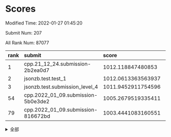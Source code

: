 # Scores

Modified Time: 2022-01-27 01:45:20

Submit Num: 207

All Rank Num: 87077

| rank |               submit               |       score        |       sigma        | pk_num |
| :--- | :--------------------------------- | :----------------- | :----------------- | :----- |
| 1    | cpp.21_12_24.submission-2b2ea0d7   | 1012.118847480853  | 0.8469792749202526 | 1683   |
| 2    | jsonzb.test.test_1                 | 1012.0613363563937 | 0.7701072527787272 | 1676   |
| 3    | jsonzb.test.submission_level_4     | 1011.9452911754596 | 0.7885251565261142 | 1684   |
| 54   | cpp.2022_01_09.submission-5b0e3de2 | 1005.2679519335411 | 0.7371621235752169 | 1685   |
| 79   | cpp.2022_01_09.submission-816672bd | 1003.4441083160551 | 0.7184095079640569 | 1685   |


<details>
<summary>全部</summary>

| rank |                 submit                 |       score        |       sigma        | pk_num |
| :--- | :------------------------------------- | :----------------- | :----------------- | :----- |
| 1    | cpp.21_12_24.submission-2b2ea0d7       | 1012.118847480853  | 0.8469792749202526 | 1683   |
| 2    | jsonzb.test.test_1                     | 1012.0613363563937 | 0.7701072527787272 | 1676   |
| 3    | jsonzb.test.submission_level_4         | 1011.9452911754596 | 0.7885251565261142 | 1684   |
| 4    | gobigger.level_3.submission_level_3_32 | 1011.6753142485775 | 0.7789560901065125 | 1684   |
| 5    | gobigger.level_3.submission_level_3_43 | 1011.4208608556658 | 0.7897520279506935 | 1683   |
| 6    | gobigger.level_3.submission_level_3_40 | 1011.2906292017428 | 0.7946394334459363 | 1688   |
| 7    | gobigger.level_3.submission_level_3_16 | 1011.1407285754085 | 0.7938104299155488 | 1674   |
| 8    | gobigger.level_3.submission_level_3_38 | 1011.07739311809   | 0.7603491872994245 | 1680   |
| 9    | gobigger.level_3.submission_level_3_44 | 1010.9678300278133 | 0.7665280325030233 | 1684   |
| 10   | gobigger.level_3.submission_level_3_10 | 1010.821144460323  | 0.7555969005168007 | 1679   |
| 11   | gobigger.level_3.submission_level_3_42 | 1010.769348403061  | 0.7572088392106372 | 1682   |
| 12   | gobigger.level_3.submission_level_3_12 | 1010.7289873251508 | 0.7875064770269593 | 1685   |
| 13   | gobigger.level_3.submission_level_3_7  | 1010.6781497988044 | 0.7715862138691725 | 1681   |
| 14   | gobigger.level_3.submission_level_3_9  | 1010.6727780852518 | 0.7824182448224558 | 1684   |
| 15   | gobigger.level_3.submission_level_3_48 | 1010.5278398750424 | 0.7707840313478616 | 1679   |
| 16   | gobigger.level_3.submission_level_3_6  | 1010.4861841955088 | 0.7683380335783054 | 1681   |
| 17   | gobigger.level_3.submission_level_3_49 | 1010.4759689511916 | 0.7919412493043602 | 1685   |
| 18   | gobigger.level_3.submission_level_3_2  | 1010.4420440646632 | 0.7580388151672423 | 1682   |
| 19   | gobigger.level_3.submission_level_3_41 | 1010.4364743466712 | 0.7536277632888678 | 1687   |
| 20   | gobigger.level_3.submission_level_3_15 | 1010.4203462127053 | 0.7420594360216012 | 1686   |
| 21   | gobigger.level_3.submission_level_3_31 | 1010.3495890010588 | 0.7775642159936759 | 1684   |
| 22   | gobigger.level_3.submission_level_3_18 | 1010.3306208052518 | 0.7651352426407415 | 1687   |
| 23   | gobigger.level_3.submission_level_3_26 | 1010.3287314743169 | 0.7589454160049404 | 1682   |
| 24   | gobigger.level_3.submission_level_3_46 | 1010.2534315534165 | 0.7653915609210996 | 1679   |
| 25   | gobigger.level_3.submission_level_3_5  | 1010.2513432243301 | 0.7470167612360751 | 1681   |
| 26   | gobigger.level_3.submission_level_3_39 | 1010.0857891039411 | 0.7648634639632652 | 1682   |
| 27   | gobigger.level_3.submission_level_3_29 | 1010.051453965958  | 0.772391362419019  | 1679   |
| 28   | gobigger.level_3.submission_level_3_14 | 1010.0473962569345 | 0.7507725846170746 | 1683   |
| 29   | gobigger.level_3.submission_level_3_3  | 1010.0448365493555 | 0.7508439005971513 | 1676   |
| 30   | gobigger.level_3.submission_level_3_24 | 1010.03359138078   | 0.7669689607363327 | 1684   |
| 31   | gobigger.level_3.submission_level_3_20 | 1010.0240695312016 | 0.780501148772892  | 1685   |
| 32   | gobigger.level_3.submission_level_3_35 | 1009.9796028433776 | 0.7523428346908945 | 1682   |
| 33   | gobigger.level_3.submission_level_3_0  | 1009.9412569337053 | 0.7614629635546982 | 1676   |
| 34   | gobigger.level_3.submission_level_3_23 | 1009.900593980464  | 0.7638810190903982 | 1682   |
| 35   | gobigger.level_3.submission_level_3_47 | 1009.8541410442128 | 0.7568915779191    | 1687   |
| 36   | gobigger.level_3.submission_level_3_11 | 1009.8534848434299 | 0.7603398455446153 | 1679   |
| 37   | gobigger.level_3.submission_level_3_27 | 1009.7285092688837 | 0.7577595344442558 | 1680   |
| 38   | gobigger.level_3.submission_level_3_22 | 1009.6555239957921 | 0.7621256174352038 | 1685   |
| 39   | gobigger.level_3.submission_level_3_30 | 1009.6416861515727 | 0.7634496354591426 | 1682   |
| 40   | gobigger.level_3.submission_level_3_25 | 1009.5893754266311 | 0.75492680342798   | 1685   |
| 41   | gobigger.level_3.submission_level_3_34 | 1009.531073000873  | 0.7350553307445445 | 1680   |
| 42   | gobigger.level_3.submission_level_3_33 | 1009.3986209092128 | 0.759522790204439  | 1683   |
| 43   | gobigger.level_3.submission_level_3_13 | 1009.3818223415109 | 0.7771002703311907 | 1681   |
| 44   | gobigger.level_3.submission_level_3_19 | 1009.346535017502  | 0.7412071934657155 | 1686   |
| 45   | gobigger.level_3.submission_level_3_21 | 1009.329580544959  | 0.7360488805155266 | 1680   |
| 46   | gobigger.level_3.submission_level_3_28 | 1009.2772318442044 | 0.7577191977656756 | 1683   |
| 47   | gobigger.level_3.submission_level_3_1  | 1009.1088486552383 | 0.7540380403138575 | 1683   |
| 48   | gobigger.level_3.submission_level_3_8  | 1008.9807524113635 | 0.7328553791265033 | 1678   |
| 49   | gobigger.level_3.submission_level_3_4  | 1008.8555407136005 | 0.7433152045324231 | 1681   |
| 50   | gobigger.level_3.submission_level_3_37 | 1008.7876559206627 | 0.7364665952972143 | 1678   |
| 51   | gobigger.level_3.submission_level_3_45 | 1008.5711794855557 | 0.7330631321475243 | 1680   |
| 52   | gobigger.level_3.submission_level_3_36 | 1008.5619349592663 | 0.7524782751718011 | 1681   |
| 53   | gobigger.level_3.submission_level_3_17 | 1008.2743335233206 | 0.7381984417014678 | 1679   |
| 54   | cpp.2022_01_09.submission-5b0e3de2     | 1005.2679519335411 | 0.7371621235752169 | 1685   |
| 55   | gobigger.level_1.submission_level_1_36 | 1005.1408318038687 | 0.7250900427942889 | 1675   |
| 56   | gobigger.level_1.submission_level_1_17 | 1004.9450678558769 | 0.7069265223301796 | 1679   |
| 57   | gobigger.level_1.submission_level_1_40 | 1004.4960039047937 | 0.7282575760093559 | 1692   |
| 58   | gobigger.level_1.submission_level_1_6  | 1004.4479628222721 | 0.7233774991972866 | 1686   |
| 59   | gobigger.level_1.submission_level_1_35 | 1004.4327000693993 | 0.7270324937994797 | 1676   |
| 60   | gobigger.level_1.submission_level_1_22 | 1004.3470738963106 | 0.7272045089637076 | 1680   |
| 61   | gobigger.level_1.submission_level_1_9  | 1004.3312693404797 | 0.7203518489809768 | 1681   |
| 62   | gobigger.level_1.submission_level_1_16 | 1004.3105161451379 | 0.7234904997168461 | 1686   |
| 63   | gobigger.level_1.submission_level_1_23 | 1004.2814098598641 | 0.7067174369606946 | 1679   |
| 64   | gobigger.level_1.submission_level_1_1  | 1004.2573983572759 | 0.7228489598600624 | 1685   |
| 65   | gobigger.level_1.submission_level_1_27 | 1004.2261017209204 | 0.7228986370233862 | 1685   |
| 66   | gobigger.level_1.submission_level_1_38 | 1004.1605524238411 | 0.7166144526047603 | 1680   |
| 67   | gobigger.level_1.submission_level_1_39 | 1003.9312174317931 | 0.721799100700599  | 1686   |
| 68   | gobigger.level_1.submission_level_1_7  | 1003.8618957610773 | 0.727811413240381  | 1685   |
| 69   | gobigger.level_1.submission_level_1_13 | 1003.8196636067395 | 0.7176923553899764 | 1680   |
| 70   | gobigger.level_1.submission_level_1_33 | 1003.7210250688419 | 0.7130547102318625 | 1685   |
| 71   | gobigger.level_1.submission_level_1_26 | 1003.6990791004619 | 0.71570305535357   | 1683   |
| 72   | gobigger.level_1.submission_level_1_37 | 1003.671899966278  | 0.7143498043770369 | 1681   |
| 73   | gobigger.level_1.submission_level_1_49 | 1003.6259678403889 | 0.7196079079654423 | 1682   |
| 74   | gobigger.level_1.submission_level_1_25 | 1003.6227048975919 | 0.7243091266393052 | 1680   |
| 75   | gobigger.level_1.submission_level_1_24 | 1003.5892419725709 | 0.7118301505589941 | 1681   |
| 76   | gobigger.level_1.submission_level_1_44 | 1003.5807011578992 | 0.7109747283024629 | 1686   |
| 77   | gobigger.level_1.submission_level_1_47 | 1003.5546882876846 | 0.7216092596448165 | 1686   |
| 78   | gobigger.level_1.submission_level_1_21 | 1003.5088395881122 | 0.7185271216685557 | 1688   |
| 79   | cpp.2022_01_09.submission-816672bd     | 1003.4441083160551 | 0.7184095079640569 | 1685   |
| 80   | gobigger.level_1.submission_level_1_12 | 1003.3483379729904 | 0.7182697815504286 | 1684   |
| 81   | gobigger.level_1.submission_level_1_42 | 1003.3302340449484 | 0.7111368265996967 | 1680   |
| 82   | gobigger.level_1.submission_level_1_30 | 1003.314028147263  | 0.7204485971214185 | 1681   |
| 83   | gobigger.level_1.submission_level_1_41 | 1003.1163395179301 | 0.715137411404696  | 1680   |
| 84   | gobigger.level_1.submission_level_1_4  | 1003.0827226323784 | 0.7133472627735172 | 1682   |
| 85   | gobigger.level_1.submission_level_1_45 | 1003.0660708304748 | 0.7231015116955727 | 1683   |
| 86   | gobigger.level_1.submission_level_1_32 | 1003.0655315708998 | 0.7139437819074363 | 1684   |
| 87   | gobigger.level_1.submission_level_1_28 | 1003.0575326015972 | 0.7093250670591671 | 1685   |
| 88   | gobigger.level_1.submission_level_1_14 | 1002.9712429499893 | 0.7088701297937875 | 1685   |
| 89   | gobigger.level_1.submission_level_1_29 | 1002.9579772180853 | 0.7183206711679049 | 1681   |
| 90   | gobigger.level_1.submission_level_1_20 | 1002.9260627642096 | 0.7168913083854446 | 1681   |
| 91   | gobigger.level_1.submission_level_1_8  | 1002.691680512574  | 0.7203542243502724 | 1683   |
| 92   | gobigger.level_1.submission_level_1_5  | 1002.6783408093057 | 0.7156552203694586 | 1684   |
| 93   | gobigger.level_1.submission_level_1_46 | 1002.5685393762752 | 0.711670251285009  | 1685   |
| 94   | gobigger.level_1.submission_level_1_18 | 1002.4642382392402 | 0.7240980257128659 | 1681   |
| 95   | gobigger.level_1.submission_level_1_11 | 1002.4002497378136 | 0.7114454872257474 | 1683   |
| 96   | gobigger.level_1.submission_level_1_3  | 1002.3185340297388 | 0.7158535678714368 | 1689   |
| 97   | gobigger.level_1.submission_level_1_2  | 1002.3098094641249 | 0.7213971572831172 | 1689   |
| 98   | gobigger.level_1.submission_level_1_34 | 1002.2040597696819 | 0.7123087496410682 | 1684   |
| 99   | gobigger.level_1.submission_level_1_31 | 1002.1053134389342 | 0.7141855548586149 | 1680   |
| 100  | gobigger.level_1.submission_level_1_43 | 1002.0603623914177 | 0.705546186951025  | 1681   |
| 101  | gobigger.level_1.submission_level_1_48 | 1002.0574859906717 | 0.7009689109803856 | 1681   |
| 102  | gobigger.level_1.submission_level_1_19 | 1002.0098970992592 | 0.7167127561562603 | 1687   |
| 103  | gobigger.level_1.submission_level_1_15 | 1001.9681667258515 | 0.7182382414119984 | 1680   |
| 104  | gobigger.level_1.submission_level_1_0  | 1001.966063598072  | 0.7224277251683362 | 1682   |
| 105  | gobigger.level_1.submission_level_1_10 | 1001.556098442281  | 0.7260256335254249 | 1679   |
| 106  | gobigger.random.submission_random_23   | 997.4736923901056  | 0.695579264694888  | 1688   |
| 107  | gobigger.random.submission_random_32   | 997.0835964650139  | 0.7066203413455964 | 1677   |
| 108  | gobigger.random.submission_random_30   | 996.9977274436897  | 0.7068917442164077 | 1682   |
| 109  | gobigger.random.submission_random_19   | 996.7172899477654  | 0.703764032858015  | 1684   |
| 110  | gobigger.random.submission_random_37   | 996.7095872355912  | 0.7044928404248073 | 1683   |
| 111  | gobigger.random.submission_random_14   | 996.636985620245   | 0.7133628648333342 | 1686   |
| 112  | gobigger.random.submission_random_5    | 996.6197382150424  | 0.7126488397979328 | 1680   |
| 113  | gobigger.random.submission_random_39   | 996.616155485825   | 0.7103857649414433 | 1682   |
| 114  | gobigger.random.submission_random_3    | 996.5688029941805  | 0.709335516933027  | 1682   |
| 115  | gobigger.random.submission_random_29   | 996.5530168137532  | 0.7027790504374541 | 1682   |
| 116  | gobigger.random.submission_random_36   | 996.5379955379689  | 0.710873681856945  | 1680   |
| 117  | gobigger.random.submission_random_1    | 996.5239056913922  | 0.7120412847958617 | 1681   |
| 118  | gobigger.random.submission_random_33   | 996.4969619701527  | 0.7158716628835727 | 1684   |
| 119  | gobigger.random.submission_random_6    | 996.4402036225081  | 0.720365377000049  | 1685   |
| 120  | gobigger.random.submission_random_2    | 996.3983032109628  | 0.7091579419536264 | 1689   |
| 121  | gobigger.random.submission_random_21   | 996.3361114091883  | 0.7048123786550334 | 1683   |
| 122  | gobigger.random.submission_random_4    | 996.3100609086426  | 0.7028515976420571 | 1684   |
| 123  | gobigger.random.submission_random_38   | 996.2967927997285  | 0.7118098169604593 | 1684   |
| 124  | gobigger.random.submission_random_46   | 996.2672013269249  | 0.7067607748478036 | 1684   |
| 125  | gobigger.random.submission_random_10   | 996.2360730769221  | 0.6991271411929709 | 1681   |
| 126  | gobigger.random.submission_random_11   | 996.2185393157255  | 0.7076102575323167 | 1682   |
| 127  | gobigger.random.submission_random_28   | 996.1283473815331  | 0.7129147975588113 | 1676   |
| 128  | gobigger.random.submission_random_25   | 996.0850409700308  | 0.7050483318792639 | 1679   |
| 129  | gobigger.random.submission_random_9    | 995.9879888720196  | 0.7100583436561397 | 1684   |
| 130  | gobigger.random.submission_random_35   | 995.9474630386679  | 0.6995272196883381 | 1685   |
| 131  | gobigger.random.submission_random_12   | 995.9221724106633  | 0.7171201271571983 | 1687   |
| 132  | gobigger.random.submission_random_40   | 995.9118368080474  | 0.7123801061393885 | 1683   |
| 133  | gobigger.random.submission_random_43   | 995.8528963708035  | 0.7108370079392652 | 1683   |
| 134  | gobigger.random.submission_random_34   | 995.8052531845889  | 0.6998927864769743 | 1683   |
| 135  | gobigger.random.submission_random_18   | 995.7731752737093  | 0.7140323706019384 | 1686   |
| 136  | gobigger.random.submission_random_20   | 995.691676676026   | 0.7078432149593821 | 1689   |
| 137  | gobigger.random.submission_random_0    | 995.6720652343759  | 0.7086197414275871 | 1685   |
| 138  | gobigger.random.submission_random_7    | 995.5107795383896  | 0.7224498870001792 | 1686   |
| 139  | gobigger.random.submission_random_49   | 995.434969483357   | 0.7072445919826221 | 1680   |
| 140  | gobigger.random.submission_random_48   | 995.4168991491775  | 0.7051510664060321 | 1683   |
| 141  | gobigger.random.submission_random_24   | 995.3887273168085  | 0.7065235593772213 | 1684   |
| 142  | gobigger.random.submission_random_42   | 995.3590742720664  | 0.6961471910383442 | 1684   |
| 143  | gobigger.random.submission_random_22   | 995.3484053551988  | 0.7085086849227622 | 1689   |
| 144  | gobigger.random.submission_random_47   | 995.2881118731328  | 0.746133788720157  | 1684   |
| 145  | gobigger.random.submission_random_45   | 995.272970606945   | 0.7126119053429821 | 1685   |
| 146  | gobigger.random.submission_random_8    | 995.2624081039971  | 0.7112583090320314 | 1684   |
| 147  | gobigger.random.submission_random_41   | 995.2538098166336  | 0.7118066931456574 | 1682   |
| 148  | gobigger.random.submission_random_44   | 995.1133265491156  | 0.7055177544084321 | 1684   |
| 149  | gobigger.level_2.submission_level_2_25 | 994.924329948044   | 0.7336614054374752 | 1682   |
| 150  | gobigger.random.submission_random_16   | 994.836510181241   | 0.7145763045647456 | 1686   |
| 151  | gobigger.random.submission_random_15   | 994.7292439247337  | 0.7180597842342031 | 1685   |
| 152  | gobigger.random.submission_random_26   | 994.7202439218271  | 0.7098479539223734 | 1681   |
| 153  | gobigger.random.submission_random_27   | 994.6215623056203  | 0.7216357797013496 | 1683   |
| 154  | gobigger.level_2.submission_level_2_39 | 994.598128544838   | 0.7302621313196018 | 1681   |
| 155  | gobigger.random.submission_random_13   | 994.2689397570533  | 0.7138364101121445 | 1683   |
| 156  | gobigger.random.submission_random_17   | 994.267371450276   | 0.7075063171246988 | 1686   |
| 157  | gobigger.random.submission_random_31   | 994.2339656633451  | 0.7137789450208171 | 1680   |
| 158  | gobigger.level_2.submission_level_2_46 | 994.0928701547667  | 0.7202944555523478 | 1686   |
| 159  | gobigger.level_2.submission_level_2_17 | 993.6847012180386  | 0.7307384302544102 | 1687   |
| 160  | gobigger.level_2.submission_level_2_49 | 993.4060042358693  | 0.7265471123753573 | 1682   |
| 161  | gobigger.level_2.submission_level_2_18 | 992.9675630790582  | 0.7368241718190155 | 1679   |
| 162  | gobigger.level_2.submission_level_2_24 | 992.8429532821207  | 0.7550506827898529 | 1682   |
| 163  | gobigger.level_2.submission_level_2_10 | 992.8420125213281  | 0.7479509850629894 | 1679   |
| 164  | gobigger.level_2.submission_level_2_15 | 992.8311743624207  | 0.7471357881475249 | 1682   |
| 165  | gobigger.level_2.submission_level_2_13 | 992.7378086832329  | 0.7431512320486937 | 1685   |
| 166  | gobigger.level_2.submission_level_2_16 | 992.6596460097286  | 0.7430205332205349 | 1674   |
| 167  | gobigger.level_2.submission_level_2_31 | 992.657024035615   | 0.7278231694446471 | 1683   |
| 168  | gobigger.level_2.submission_level_2_1  | 992.6125173414696  | 0.7315155911126583 | 1680   |
| 169  | gobigger.level_2.submission_level_2_40 | 992.5136337894377  | 0.7661300345546229 | 1683   |
| 170  | gobigger.level_2.submission_level_2_34 | 992.3750948630914  | 0.7474285055685941 | 1686   |
| 171  | gobigger.level_2.submission_level_2_3  | 992.2501149256958  | 0.7292908141378096 | 1689   |
| 172  | gobigger.level_2.submission_level_2_35 | 992.2170062356096  | 0.7447763763054249 | 1687   |
| 173  | gobigger.level_2.submission_level_2_26 | 992.2064941248022  | 0.7291838554542851 | 1685   |
| 174  | gobigger.level_2.submission_level_2_29 | 992.1689502245699  | 0.7388046786158992 | 1682   |
| 175  | gobigger.level_2.submission_level_2_5  | 992.1535905875367  | 0.7548889460066435 | 1678   |
| 176  | gobigger.level_2.submission_level_2_4  | 992.1162876135979  | 0.7497259449007005 | 1681   |
| 177  | gobigger.level_2.submission_level_2_14 | 992.0781377153121  | 0.755034180794342  | 1685   |
| 178  | gobigger.level_2.submission_level_2_36 | 991.9709074431056  | 0.7666987206729903 | 1684   |
| 179  | gobigger.level_2.submission_level_2_48 | 991.9639831304378  | 0.7469303569806212 | 1681   |
| 180  | gobigger.level_2.submission_level_2_19 | 991.9185422768008  | 0.7507586673791221 | 1685   |
| 181  | gobigger.level_2.submission_level_2_28 | 991.9039423572996  | 0.755267144377923  | 1681   |
| 182  | gobigger.level_2.submission_level_2_20 | 991.8953893623093  | 0.753488060491728  | 1677   |
| 183  | gobigger.level_2.submission_level_2_38 | 991.8950080649195  | 0.7373038377976805 | 1680   |
| 184  | gobigger.level_2.submission_level_2_6  | 991.8157234365347  | 0.7732354927836017 | 1683   |
| 185  | gobigger.level_2.submission_level_2_21 | 991.6326740705346  | 0.7439133534447031 | 1681   |
| 186  | gobigger.level_2.submission_level_2_8  | 991.6262682901267  | 0.7304819135195088 | 1683   |
| 187  | gobigger.level_2.submission_level_2_11 | 991.5937641935732  | 0.7341686004812278 | 1681   |
| 188  | gobigger.level_2.submission_level_2_43 | 991.4903773232276  | 0.747683206641124  | 1683   |
| 189  | gobigger.level_2.submission_level_2_30 | 991.4822161758299  | 0.7438299361235964 | 1683   |
| 190  | gobigger.level_2.submission_level_2_2  | 991.4676175064801  | 0.751422791830821  | 1687   |
| 191  | gobigger.level_2.submission_level_2_23 | 991.4105924104505  | 0.7609468784892358 | 1686   |
| 192  | gobigger.level_2.submission_level_2_0  | 991.3621829287848  | 0.7837881667373784 | 1685   |
| 193  | gobigger.level_2.submission_level_2_33 | 991.3024624700334  | 0.7367395369636323 | 1680   |
| 194  | gobigger.level_2.submission_level_2_32 | 991.1204585001514  | 0.7610725599918696 | 1683   |
| 195  | gobigger.level_2.submission_level_2_7  | 990.9600850686651  | 0.7478032847354759 | 1686   |
| 196  | gobigger.level_2.submission_level_2_9  | 990.8362919530335  | 0.7698732948541369 | 1683   |
| 197  | gobigger.level_2.submission_level_2_37 | 990.7184140948943  | 0.7381884296419969 | 1684   |
| 198  | gobigger.level_2.submission_level_2_22 | 990.681343140041   | 0.7638907599318903 | 1682   |
| 199  | gobigger.level_2.submission_level_2_42 | 990.6482774377855  | 0.7580451435931347 | 1686   |
| 200  | gobigger.level_2.submission_level_2_45 | 990.5753442358535  | 0.7667165943704686 | 1682   |
| 201  | gobigger.level_2.submission_level_2_12 | 990.3719401824239  | 0.7666663873133072 | 1687   |
| 202  | gobigger.level_2.submission_level_2_27 | 990.161573734994   | 0.7774847184040544 | 1679   |
| 203  | gobigger.level_2.submission_level_2_41 | 989.9651476834116  | 0.7439680246954552 | 1684   |
| 204  | gobigger.level_2.submission_level_2_47 | 989.9490186123945  | 0.766462022923413  | 1684   |
| 205  | gobigger.level_2.submission_level_2_44 | 989.8602546015007  | 0.7759965465897971 | 1678   |
| 206  | gobigger.none.submission_none_1        | 979.8125738065304  | 1.2947631401831947 | 1676   |
| 207  | gobigger.none.submission_none_0        | 976.5906084622441  | 1.278168528401078  | 1676   |

</details>